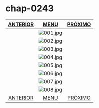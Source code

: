 # chap-0243
|[ANTERIOR](/chap-0242/readme.md)|[MENU](/readme.md)|[PRÓXIMO](/chap-0244/readme.md)|
 |:--:|:--:|:--:|
||![001.jpg](001.jpg)||
||![002.jpg](002.jpg)||
||![003.jpg](003.jpg)||
||![004.jpg](004.jpg)||
||![005.jpg](005.jpg)||
||![006.jpg](006.jpg)||
||![007.jpg](007.jpg)||
||![008.jpg](008.jpg)||
|[ANTERIOR](/chap-0242/readme.md)|[MENU](/readme.md)|[PRÓXIMO](/chap-0244/readme.md)|
